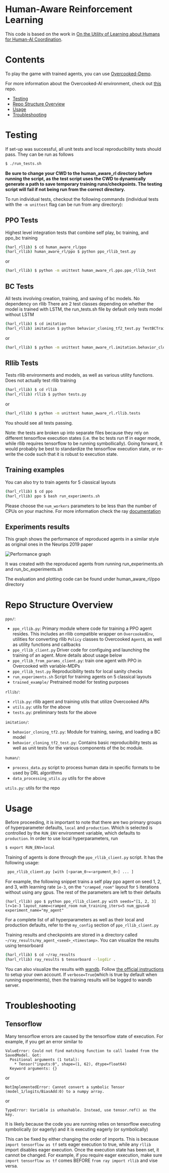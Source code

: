 # Human-Aware Reinforcement Learning

This code is based on the work in [On the Utility of Learning about Humans for Human-AI Coordination](https://arxiv.org/abs/1910.05789). 

# Contents

To play the game with trained agents, you can use [Overcooked-Demo](https://github.com/HumanCompatibleAI/overcooked-demo).

For more information about the Overcooked-AI environment, check out [this](https://github.com/HumanCompatibleAI/overcooked_ai) repo.

* [Testing](#testing)
* [Repo Structure Overview](#repo-structure-overview)
* [Usage](#usage)
* [Troubleshooting](#troubleshooting)
# Testing

If set-up was successful, all unit tests and local reproducibility tests should pass. They can be run as follows

```bash
$ ./run_tests.sh
```

**Be sure to change your CWD to the human_aware_rl directory before running the script, 
as the test script uses the CWD to dynamically generate a path to save temporary training runs/checkpoints. 
The testing script will fail if not being run from the correct directory.**

To run individual tests, checkout the following commands (individual tests with the  `-m unittest` flag can be run from any directory):

## PPO Tests
Highest level integration tests that combine self play, bc training, and ppo_bc training
```bash
(harl_rllib) $ cd human_aware_rl/ppo
(harl_rllib) human_aware_rl/ppo $ python ppo_rllib_test.py
```
or 
```bash
(harl_rllib) $ python -m unittest human_aware_rl.ppo.ppo_rllib_test
```

## BC Tests
All tests involving creation, training, and saving of bc models. No dependency on rllib
There are 2 test classes depending on whether the model is trained with LSTM, the run_tests.sh file by default only tests model without LSTM 
```bash
(harl_rllib) $ cd imitation
(harl_rllib) imitation $ python behavior_cloning_tf2_test.py TestBCTraining
```
or 
```bash
(harl_rllib) $ python -m unittest human_aware_rl.imitation.behavior_cloning_tf2_test.TestBCTraining
```
## Rllib Tests
Tests rllib environments and models, as well as various utility functions. Does not actually test rllib training
```bash
(harl_rllib) $ cd rllib
(harl_rllib) rllib $ python tests.py
```
or 
```bash
(harl_rllib) $ python -m unittest human_aware_rl.rllib.tests
```

You should see all tests passing. 

Note: the tests are broken up into separate files because they rely on different tensorflow execution states (i.e. the bc tests run tf in eager mode, while rllib requires tensorflow to be running symbollically). Going forward, it would probably be best to standardize the tensorflow execution state, or re-write the code such that it is robust to execution state.

## Training examples

You can also try to train agents for 5 classical layouts

```bash
(harl_rllib) $ cd ppo
(harl_rllib) ppo $ bash run_experiments.sh
```

Please choose the `num_workers` parameters to be less than the number of CPUs on your machine. For more information
check the ray [documentation](https://docs.ray.io/en/latest/rllib/rllib-training.html)

## Experiments results

This graph shows the performance of reproduced agents in a similar style as original ones in the Neurips 2019 paper

![Performance graph](./graph.jpg)

It was created with the reproduced agents from running run_experiments.sh and run_bc_experiments.sh

The evaluation and plotting code can be found under human_aware_rl/ppo directory



# Repo Structure Overview

`ppo/`:
- `ppo_rllib.py`: Primary module where code for training a PPO agent resides. This includes an rllib compatible wrapper on `OvercookedEnv`, utilities for converting rllib `Policy` classes to Overcooked `Agent`s, as well as utility functions and callbacks
- `ppo_rllib_client.py` Driver code for configuing and launching the training of an agent. More details about usage below
- `ppo_rllib_from_params_client.py`: train one agent with PPO in Overcooked with variable-MDPs 
- `ppo_rllib_test.py` Reproducibility tests for local sanity checks
- `run_experiments.sh` Script for training agents on 5 classical layouts
- `trained_example/` Pretrained model for testing purposes


`rllib/`:
- `rllib.py`: rllib agent and training utils that utilize Overcooked APIs
- `utils.py`: utils for the above
- `tests.py`: preliminary tests for the above

`imitation/`:
- `behavior_cloning_tf2.py`:  Module for training, saving, and loading a BC model
- `behavior_cloning_tf2_test.py`: Contains basic reproducibility tests as well as unit tests for the various components of the bc module.

`human/`:
- `process_data.py` script to process human data in specific formats to be used by DRL algorithms
- `data_processing_utils.py` utils for the above

`utils.py`: utils for the repo

# Usage

Before proceeding, it is important to note that there are two primary groups of hyperparameter defaults, `local` and `production`. Which is selected is controlled by the `RUN_ENV` environment variable, which defaults to `production`. In order to use local hyperparameters, run
```bash
$ export RUN_ENV=local
```

Training of agents is done through the `ppo_rllib_client.py` script. It has the following usage:

```bash
 ppo_rllib_client.py [with [<param_0>=<argument_0>] ... ]
```

For example, the following snippet trains a self play ppo agent on seed 1, 2, and 3, with learning rate `1e-3`, on the `"cramped_room"` layout for `5` iterations without using any gpus. The rest of the parameters are left to their defaults
```
(harl_rllib) ppo $ python ppo_rllib_client.py with seeds="[1, 2, 3] lr=1e-3 layout_name=cramped_room num_training_iters=5 num_gpus=0 experiment_name="my_agent"
```

For a complete list of all hyperparameters as well as their local and production defaults, refer to the `my_config` section of  `ppo_rllib_client.py`


Training results and checkpoints are stored in a directory called `~/ray_results/my_agent_<seed>_<timestamp>`. You can visualize the results using tensorboard
```bash
(harl_rllib) $ cd ~/ray_results
(harl_rllib) ray_results $ tensorboard --logdir .
```

You can also visualize the results with [wandb](https://wandb.ai/site). Follow [the official instructions](https://docs.wandb.ai/quickstart) to setup your own account. 
If `verbose=True`(which is true by default when running experiments), then the training results will be logged to wandb server. 


# Troubleshooting

## Tensorflow
Many tensorflow errors are caused by the tensorflow state of execution. For example, if you get an error similar to 

```
ValueError: Could not find matching function to call loaded from the SavedModel. Got:
  Positional arguments (1 total):
    * Tensor("inputs:0", shape=(1, 62), dtype=float64)
  Keyword arguments: {}
```

or

```
NotImplementedError: Cannot convert a symbolic Tensor (model_1/logits/BiasAdd:0) to a numpy array.
```

or

```
TypeError: Variable is unhashable. Instead, use tensor.ref() as the key.
```

It is likely because the code you are running relies on tensorflow executing symbolically (or eagerly) and it is executing eagerly (or symbolically)

This can be fixed by either changing the order of imports. This is because `import tensorflow as tf` sets eager execution to true, while any `rllib` import disables eager execution. Once the execution state has been set, it cannot be changed. For example, if you require eager execution, make sure `import tensorflow as tf` comes BEFORE `from ray import rllib` and vise versa.
